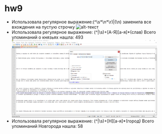 # hw9
* Использовала регулярное выражение:(^\s*\n*\r)|(\n) заменила все вхождения на пустую строчку
![alt-текст](http://example.com/image.jpg "Необязательный титул")
* Использовала регулярное выражение: (^|\s)+[А-Я][а-я]*(слав) Всего упоминаний о князьях нашла: 493
![alt-текст](https://github.com/azybkovets/hw9/blob/master/Князья.png "Необязательный титул")
* Использовала регулярное выражение: (^|\s)+[Н][а-я]*(город) Всего упоминаний Новгорода нашла: 58
